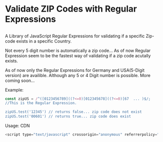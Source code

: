 # Validate ZIP Codes with Regular Expressions

## 
A Library of JavaScript Regular Expressions for validating if a specific Zip-code exists in a specific Country.

Not every 5 digit number is automatically a zip code... 
As of now Regular Expression seem to be the fastest way of validating if a zip code acutally exists.


As of now only the Regular Expressions for Germany and USA(5-Digit version) are availible. Although any 5 or 4 Digit number is possible. More coming soon...

Example: 
```JavaScript
const zipUS = /^([0123456789]((?<=0)[012345678]((?<=0)[67  ... )$/; 
//This is the Regular Expression.

zipUS.test('12345') // returns false... zip code does not exist
zipUS.test('00601') // returns true... zip code does exist

```

Usage:
CDN 
```JavaScript
<script type="text/javascript" crossorigin="anonymous" referrerpolicy="no-referrer" src="https://github.com/memorabilien/validate-zipcodes/raw/main/dist/validate-zipcodes.js" async></script>
```
